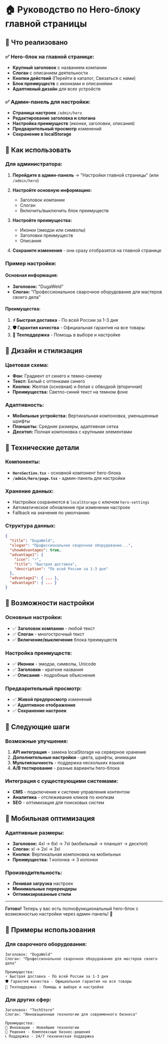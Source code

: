 # 🏠 Руководство по Hero-блоку главной страницы

## 🎯 Что реализовано

### ✅ Hero-блок на главной странице:
- **Крупный заголовок** с названием компании
- **Слоган** с описанием деятельности
- **Кнопки действий** (Перейти в каталог, Связаться с нами)
- **Блок преимуществ** с иконками и описаниями
- **Адаптивный дизайн** для всех устройств

### ✅ Админ-панель для настройки:
- **Страница настроек** `/admin/hero`
- **Редактирование заголовка и слогана**
- **Настройка преимуществ** (иконки, заголовки, описания)
- **Предварительный просмотр** изменений
- **Сохранение в localStorage**

## 🚀 Как использовать

### Для администратора:

1. **Перейдите в админ-панель** → "Настройки главной страницы" (или `/admin/hero`)
2. **Настройте основную информацию:**
   - Заголовок компании
   - Слоган
   - Включить/выключить блок преимуществ

3. **Настройте преимущества:**
   - Иконки (эмодзи или символы)
   - Заголовки преимуществ
   - Описания

4. **Сохраните изменения** - они сразу отобразятся на главной странице

### Пример настройки:

#### Основная информация:
- **Заголовок:** "DugaWeld"
- **Слоган:** "Профессиональное сварочное оборудование для мастеров своего дела"

#### Преимущества:
1. **⚡ Быстрая доставка** - По всей России за 1-3 дня
2. **🛡️ Гарантия качества** - Официальная гарантия на все товары  
3. **🔧 Техподдержка** - Помощь в выборе и настройке

## 🎨 Дизайн и стилизация

### Цветовая схема:
- **Фон:** Градиент от синего к темно-синему
- **Текст:** Белый с оттенками синего
- **Кнопки:** Желтая (основная) и белая с обводкой (вторичная)
- **Преимущества:** Светло-синий текст на темном фоне

### Адаптивность:
- **Мобильные устройства:** Вертикальная компоновка, уменьшенные шрифты
- **Планшеты:** Средние размеры, адаптивная сетка
- **Десктоп:** Полная компоновка с крупными элементами

## 🔧 Технические детали

### Компоненты:
- **`HeroSection.tsx`** - основной компонент hero-блока
- **`/admin/hero/page.tsx`** - админ-панель для настройки

### Хранение данных:
- Настройки сохраняются в `localStorage` с ключом `hero-settings`
- Автоматическое обновление при изменении настроек
- Fallback на значения по умолчанию

### Структура данных:
```json
{
  "title": "DugaWeld",
  "slogan": "Профессиональное сварочное оборудование...",
  "showAdvantages": true,
  "advantage1": {
    "icon": "⚡",
    "title": "Быстрая доставка",
    "description": "По всей России за 1-3 дня"
  },
  "advantage2": { ... },
  "advantage3": { ... }
}
```

## 🎯 Возможности настройки

### Основные настройки:
- ✅ **Заголовок компании** - любой текст
- ✅ **Слоган** - многострочный текст
- ✅ **Включение/выключение** блока преимуществ

### Настройка преимуществ:
- ✅ **Иконки** - эмодзи, символы, Unicode
- ✅ **Заголовки** - краткие названия
- ✅ **Описания** - подробные объяснения

### Предварительный просмотр:
- ✅ **Живой предпросмотр** изменений
- ✅ **Адаптивное отображение**
- ✅ **Сохранение настроек**

## 🚀 Следующие шаги

### Возможные улучшения:
1. **API интеграция** - замена localStorage на серверное хранение
2. **Дополнительные настройки** - цвета, шрифты, анимации
3. **Мультиязычность** - поддержка нескольких языков
4. **A/B тестирование** - разные варианты hero-блока

### Интеграция с существующими системами:
- **CMS** - подключение к системе управления контентом
- **Аналитика** - отслеживание кликов по кнопкам
- **SEO** - оптимизация для поисковых систем

## 📱 Мобильная оптимизация

### Адаптивные размеры:
- **Заголовок:** 4xl → 6xl → 7xl (мобильный → планшет → десктоп)
- **Слоган:** xl → 2xl → 3xl
- **Кнопки:** Вертикальная компоновка на мобильных
- **Преимущества:** 1 колонка → 3 колонки

### Производительность:
- **Ленивая загрузка** настроек
- **Минимальные перерендеры**
- **Оптимизированные стили**

---

**Готово!** Теперь у вас есть полнофункциональный hero-блок с возможностью настройки через админ-панель! 🎉

## 🎨 Примеры использования

### Для сварочного оборудования:
```
Заголовок: "DugaWeld"
Слоган: "Профессиональное сварочное оборудование для мастеров своего дела"

Преимущества:
⚡ Быстрая доставка - По всей России за 1-3 дня
🛡️ Гарантия качества - Официальная гарантия на все товары
🔧 Техподдержка - Помощь в выборе и настройке
```

### Для других сфер:
```
Заголовок: "TechStore"
Слоган: "Инновационные технологии для современного бизнеса"

Преимущества:
🚀 Инновации - Новейшие технологии
💼 Решения - Комплексные бизнес-решения
📞 Поддержка - 24/7 техническая поддержка
```
